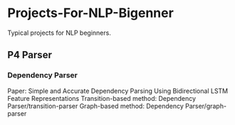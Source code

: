 # Projects-For-NLP-Bigenner

Typical projects for NLP beginners.

## P4 Parser
### Dependency Parser 
   Paper: Simple and Accurate Dependency Parsing Using Bidirectional LSTM Feature Representations
   Transition-based method: Dependency Parser/transition-parser
   Graph-based method: Dependency Parser/graph-parser
   
